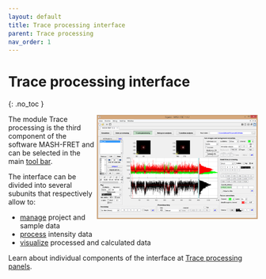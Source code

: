 ```yaml
---
layout: default
title: Trace processing interface
parent: Trace processing
nav_order: 1
---
```


# Trace processing interface
{: .no_toc }

<a href="../assets/images/gui-trace-processing.png"><img src="../assets/images/gui-trace-processing.png" width="325" style="float:right"/></a>

The module Trace processing is the third component of the software MASH-FRET and can be selected in the main 
[tool bar](../../Getting_started.html#interface).

The interface can be divided into several subunits that respectively allow to:
* <u>manage</u> project and sample data
* <u>process</u> intensity data
* <u>visualize</u> processed and calculated data

Learn about individual components of the interface at 
[Trace processing panels](/docs/trace-processing/panels).

